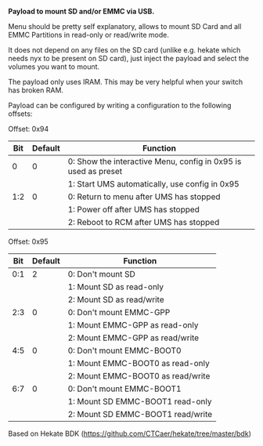 **Payload to mount SD and/or EMMC via USB.**

Menu should be pretty self explanatory, allows to mount SD Card and all EMMC Partitions in read-only or read/write mode.  

It does not depend on any files on the SD card (unlike e.g. hekate which needs nyx to be present on SD card), just inject the payload and select the volumes you want to mount.
  
The payload only uses IRAM. This may be very helpful when your switch has broken RAM. 
  
Payload can be configured by writing a configuration to the following offsets:  
  
Offset: 0x94  
  
| Bit | Default | Function                                                                                                          |
|-----|---------|-------------------------------------------------------------------------------------------------------------------|
| 0   | 0       | 0: Show the interactive Menu, config in 0x95 is used as preset                                                    |
|     |         | 1: Start UMS automatically, use config in 0x95                                                                    |
| 1:2 | 0       | 0: Return to menu after UMS has stopped                                                                           |
|     |         | 1: Power off after UMS has stopped                                                                                |
|     |         | 2: Reboot to RCM after UMS has stopped                                                                            |

Offset: 0x95  
  
| Bit | Default | Function                           |
|-----|---------|------------------------------------|
| 0:1 | 2       | 0: Don't mount SD                  |
|     |         | 1: Mount SD as read-only           |
|     |         | 2: Mount SD as read/write          |
| 2:3 | 0       | 0: Don't mount EMMC-GPP            |
|     |         | 1: Mount EMMC-GPP as read-only     |
|     |         | 2: Mount EMMC-GPP as read/write    |
| 4:5 | 0       | 0: Don't mount EMMC-BOOT0          |
|     |         | 1: Mount EMMC-BOOT0 as read-only   |
|     |         | 2: Mount EMMC-BOOT0 as read/write  |
| 6:7 | 0       | 0: Don't mount EMMC-BOOT1          |
|     |         | 1: Mount SD EMMC-BOOT1 read-only   |
|     |         | 2: Mount SD EMMC-BOOT1 read/write  |
  
Based on Hekate BDK (https://github.com/CTCaer/hekate/tree/master/bdk)
